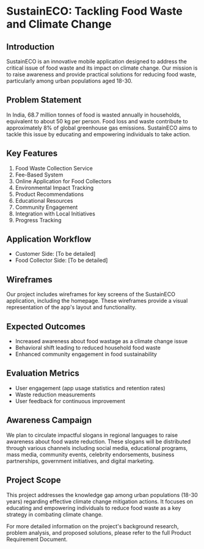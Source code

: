 # SustainECO: Tackling Food Waste and Climate Change

## Introduction
SustainECO is an innovative mobile application designed to address the critical issue of food waste and its impact on climate change. Our mission is to raise awareness and provide practical solutions for reducing food waste, particularly among urban populations aged 18-30.

## Problem Statement
In India, 68.7 million tonnes of food is wasted annually in households, equivalent to about 50 kg per person. Food loss and waste contribute to approximately 8% of global greenhouse gas emissions. SustainECO aims to tackle this issue by educating and empowering individuals to take action.

## Key Features
1. Food Waste Collection Service
2. Fee-Based System
3. Online Application for Food Collectors
4. Environmental Impact Tracking
5. Product Recommendations
6. Educational Resources
7. Community Engagement
8. Integration with Local Initiatives
9. Progress Tracking

## Application Workflow
- Customer Side: [To be detailed]
- Food Collector Side: [To be detailed]

## Wireframes
Our project includes wireframes for key screens of the SustainECO application, including the homepage. These wireframes provide a visual representation of the app's layout and functionality.

## Expected Outcomes
- Increased awareness about food wastage as a climate change issue
- Behavioral shift leading to reduced household food waste
- Enhanced community engagement in food sustainability

## Evaluation Metrics
- User engagement (app usage statistics and retention rates)
- Waste reduction measurements
- User feedback for continuous improvement

## Awareness Campaign
We plan to circulate impactful slogans in regional languages to raise awareness about food waste reduction. These slogans will be distributed through various channels including social media, educational programs, mass media, community events, celebrity endorsements, business partnerships, government initiatives, and digital marketing.

## Project Scope
This project addresses the knowledge gap among urban populations (18-30 years) regarding effective climate change mitigation actions. It focuses on educating and empowering individuals to reduce food waste as a key strategy in combating climate change.

For more detailed information on the project's background research, problem analysis, and proposed solutions, please refer to the full Product Requirement Document.
